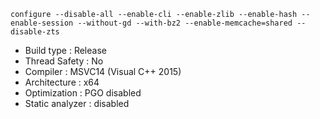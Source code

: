 ```
configure --disable-all --enable-cli --enable-zlib --enable-hash --enable-session --without-gd --with-bz2 --enable-memcache=shared --disable-zts
```
 - Build type       : Release
 - Thread Safety    : No
 - Compiler         : MSVC14 (Visual C++ 2015)
 - Architecture     : x64
 - Optimization     : PGO disabled
 - Static analyzer  : disabled